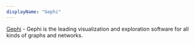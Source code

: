 ```yaml
---
displayName: "Gephi"
---
```


[Gephi](https://gephi.org/) - Gephi is the leading visualization and exploration software for all kinds of graphs and networks.